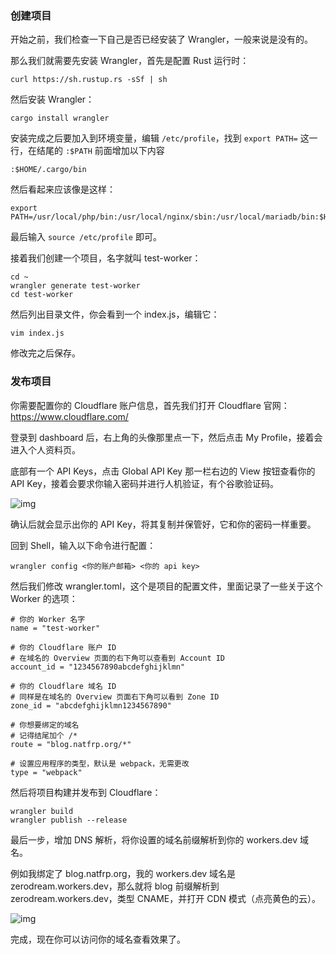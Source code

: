 ### 创建项目

开始之前，我们检查一下自己是否已经安装了 Wrangler，一般来说是没有的。

那么我们就需要先安装 Wrangler，首先是配置 Rust 运行时：

```shell
curl https://sh.rustup.rs -sSf | sh
```

然后安装 Wrangler：

```shell
cargo install wrangler
```

安装完成之后要加入到环境变量，编辑 `/etc/profile`，找到 `export PATH=` 这一行，在结尾的 `:$PATH` 前面增加以下内容

```shell
:$HOME/.cargo/bin
```

然后看起来应该像是这样：

```shell
export PATH=/usr/local/php/bin:/usr/local/nginx/sbin:/usr/local/mariadb/bin:$HOME/.cargo/bin:$PATH
```

最后输入 `source /etc/profile` 即可。

接着我们创建一个项目，名字就叫 test-worker：

```shell
cd ~
wrangler generate test-worker
cd test-worker
```

然后列出目录文件，你会看到一个 index.js，编辑它：

```shell
vim index.js
```

修改完之后保存。

### 发布项目

你需要配置你的 Cloudflare 账户信息，首先我们打开 Cloudflare 官网：https://www.cloudflare.com/

登录到 dashboard 后，右上角的头像那里点一下，然后点击 My Profile，接着会进入个人资料页。

底部有一个 API Keys，点击 Global API Key 那一栏右边的 View 按钮查看你的 API Key，接着会要求你输入密码并进行人机验证，有个谷歌验证码。

![img](https://i.natfrp.org/caa043463ddf373ba06721c36c6a2072.png)

确认后就会显示出你的 API Key，将其复制并保管好，它和你的密码一样重要。

回到 Shell，输入以下命令进行配置：

```shell
wrangler config <你的账户邮箱> <你的 api key>
```

然后我们修改 wrangler.toml，这个是项目的配置文件，里面记录了一些关于这个 Worker 的选项：

```
# 你的 Worker 名字
name = "test-worker"

# 你的 Cloudflare 账户 ID
# 在域名的 Overview 页面的右下角可以查看到 Account ID
account_id = "1234567890abcdefghijklmn"

# 你的 Cloudflare 域名 ID
# 同样是在域名的 Overview 页面右下角可以看到 Zone ID
zone_id = "abcdefghijklmn1234567890"

# 你想要绑定的域名
# 记得结尾加个 /*
route = "blog.natfrp.org/*"

# 设置应用程序的类型，默认是 webpack，无需更改
type = "webpack"
```

然后将项目构建并发布到 Cloudflare：

```shell
wrangler build
wrangler publish --release
```

最后一步，增加 DNS 解析，将你设置的域名前缀解析到你的 workers.dev 域名。

例如我绑定了 blog.natfrp.org，我的 workers.dev 域名是 zerodream.workers.dev，那么就将 blog 前缀解析到 zerodream.workers.dev，类型 CNAME，并打开 CDN 模式（点亮黄色的云）。

![img](https://i.natfrp.org/f074eead5507d5144a5fca7f67427317.png)

完成，现在你可以访问你的域名查看效果了。

